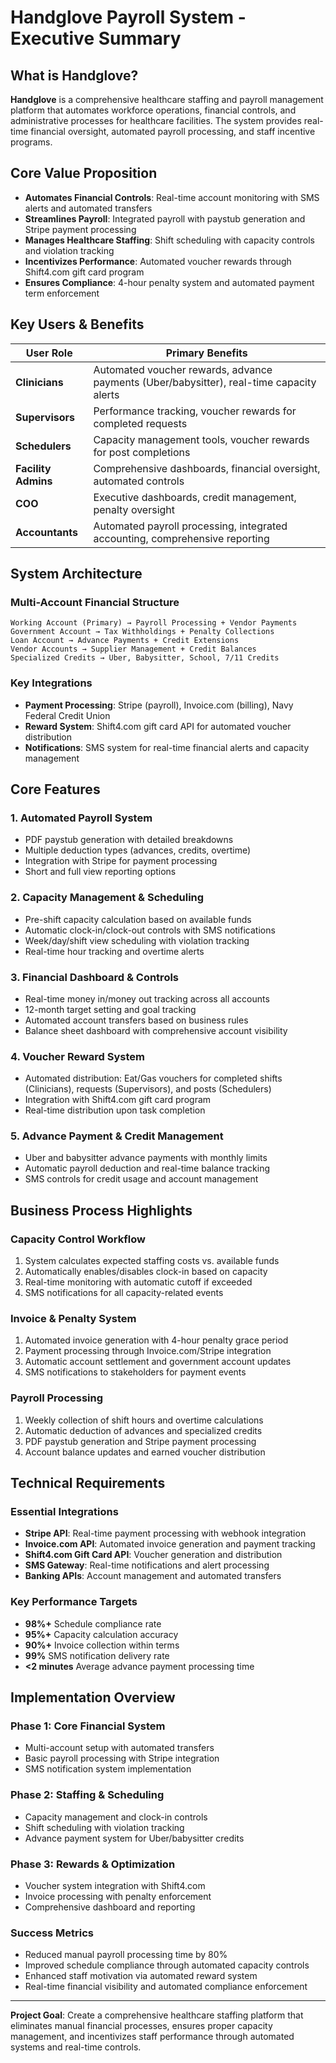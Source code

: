 # Handglove Payroll System - Executive Summary

## What is Handglove?
**Handglove** is a comprehensive healthcare staffing and payroll management platform that automates workforce operations, financial controls, and administrative processes for healthcare facilities. The system provides real-time financial oversight, automated payroll processing, and staff incentive programs.

## Core Value Proposition
- **Automates Financial Controls**: Real-time account monitoring with SMS alerts and automated transfers
- **Streamlines Payroll**: Integrated payroll with paystub generation and Stripe payment processing  
- **Manages Healthcare Staffing**: Shift scheduling with capacity controls and violation tracking
- **Incentivizes Performance**: Automated voucher rewards through Shift4.com gift card program
- **Ensures Compliance**: 4-hour penalty system and automated payment term enforcement

## Key Users & Benefits

| **User Role** | **Primary Benefits** |
|---------------|---------------------|
| **Clinicians** | Automated voucher rewards, advance payments (Uber/babysitter), real-time capacity alerts |
| **Supervisors** | Performance tracking, voucher rewards for completed requests |
| **Schedulers** | Capacity management tools, voucher rewards for post completions |
| **Facility Admins** | Comprehensive dashboards, financial oversight, automated controls |
| **COO** | Executive dashboards, credit management, penalty oversight |
| **Accountants** | Automated payroll processing, integrated accounting, comprehensive reporting |

## System Architecture

### Multi-Account Financial Structure
```
Working Account (Primary) → Payroll Processing + Vendor Payments
Government Account → Tax Withholdings + Penalty Collections  
Loan Account → Advance Payments + Credit Extensions
Vendor Accounts → Supplier Management + Credit Balances
Specialized Credits → Uber, Babysitter, School, 7/11 Credits
```

### Key Integrations
- **Payment Processing**: Stripe (payroll), Invoice.com (billing), Navy Federal Credit Union
- **Reward System**: Shift4.com gift card API for automated voucher distribution
- **Notifications**: SMS system for real-time financial alerts and capacity management

## Core Features

### 1. **Automated Payroll System**
- PDF paystub generation with detailed breakdowns
- Multiple deduction types (advances, credits, overtime)
- Integration with Stripe for payment processing
- Short and full view reporting options

### 2. **Capacity Management & Scheduling**
- Pre-shift capacity calculation based on available funds
- Automatic clock-in/clock-out controls with SMS notifications
- Week/day/shift view scheduling with violation tracking
- Real-time hour tracking and overtime alerts

### 3. **Financial Dashboard & Controls**
- Real-time money in/money out tracking across all accounts
- 12-month target setting and goal tracking
- Automated account transfers based on business rules
- Balance sheet dashboard with comprehensive account visibility

### 4. **Voucher Reward System**
- Automated distribution: Eat/Gas vouchers for completed shifts (Clinicians), requests (Supervisors), and posts (Schedulers)
- Integration with Shift4.com gift card program
- Real-time distribution upon task completion

### 5. **Advance Payment & Credit Management**
- Uber and babysitter advance payments with monthly limits
- Automatic payroll deduction and real-time balance tracking
- SMS controls for credit usage and account management

## Business Process Highlights

### **Capacity Control Workflow**
1. System calculates expected staffing costs vs. available funds
2. Automatically enables/disables clock-in based on capacity
3. Real-time monitoring with automatic cutoff if exceeded
4. SMS notifications for all capacity-related events

### **Invoice & Penalty System**
1. Automated invoice generation with 4-hour penalty grace period
2. Payment processing through Invoice.com/Stripe integration
3. Automatic account settlement and government account updates
4. SMS notifications to stakeholders for payment events

### **Payroll Processing**
1. Weekly collection of shift hours and overtime calculations
2. Automatic deduction of advances and specialized credits
3. PDF paystub generation and Stripe payment processing
4. Account balance updates and earned voucher distribution

## Technical Requirements

### **Essential Integrations**
- **Stripe API**: Real-time payment processing with webhook integration
- **Invoice.com API**: Automated invoice generation and payment tracking
- **Shift4.com Gift Card API**: Voucher generation and distribution
- **SMS Gateway**: Real-time notifications and alert processing
- **Banking APIs**: Account management and automated transfers

### **Key Performance Targets**
- **98%+** Schedule compliance rate
- **95%+** Capacity calculation accuracy  
- **90%+** Invoice collection within terms
- **99%** SMS notification delivery rate
- **<2 minutes** Average advance payment processing time

## Implementation Overview

### **Phase 1: Core Financial System**
- Multi-account setup with automated transfers
- Basic payroll processing with Stripe integration
- SMS notification system implementation

### **Phase 2: Staffing & Scheduling**
- Capacity management and clock-in controls
- Shift scheduling with violation tracking
- Advance payment system for Uber/babysitter credits

### **Phase 3: Rewards & Optimization**
- Voucher system integration with Shift4.com
- Invoice processing with penalty enforcement
- Comprehensive dashboard and reporting

### **Success Metrics**
- Reduced manual payroll processing time by 80%
- Improved schedule compliance through automated capacity controls
- Enhanced staff motivation via automated reward system
- Real-time financial visibility and automated compliance enforcement

---

**Project Goal**: Create a comprehensive healthcare staffing platform that eliminates manual financial processes, ensures proper capacity management, and incentivizes staff performance through automated systems and real-time controls.
